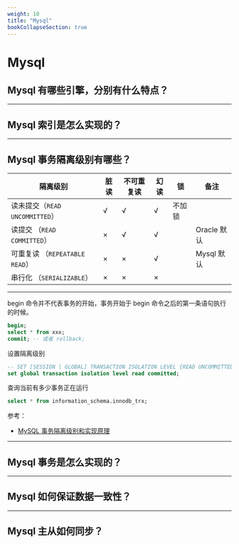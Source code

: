 ```yaml
---
weight: 10
title: "Mysql"
bookCollapseSection: true
---
```


# Mysql

## Mysql 有哪些引擎，分别有什么特点？

---

## Mysql 索引是怎么实现的？

---

## Mysql 事务隔离级别有哪些？

| 隔离级别                       | 脏读 | 不可重复读 | 幻读 | 锁     | 备注        |
| ------------------------------ | ---- | ---------- | ---- | ------ | ----------- |
| 读未提交（`READ UNCOMMITTED`） | √    | √          | √    | 不加锁 |             |
| 读提交 （`READ COMMITTED`）    | ×    | √          | √    |        | Oracle 默认 |
| 可重复读 （`REPEATABLE READ`） | ×    | ×          | √    |        | Mysql 默认  |
| 串行化 （`SERIALIZABLE`）      | ×    | ×          | ×    |        |             |

---

begin 命令并不代表事务的开始，事务开始于 begin 命令之后的第一条语句执行的时候。

```sql
begin;
select * from xxx;
commit; -- 或者 rollback;
```

设置隔离级别

```sql
-- SET [SESSION | GLOBAL] TRANSACTION ISOLATION LEVEL {READ UNCOMMITTED | READ COMMITTED | REPEATABLE READ | SERIALIZABLE}
set global transaction isolation level read committed;
```

查询当前有多少事务正在运行

```sql
select * from information_schema.innodb_trx;
```

参考：

- [MySQL 事务隔离级别和实现原理](https://zhuanlan.zhihu.com/p/117476959)

---

## Mysql 事务是怎么实现的？

---

## Mysql 如何保证数据一致性？

---

## Mysql 主从如何同步？
